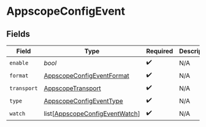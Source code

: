 # AppscopeConfigEvent


## Fields

| Field                                                                             | Type                                                                              | Required                                                                          | Description                                                                       |
| --------------------------------------------------------------------------------- | --------------------------------------------------------------------------------- | --------------------------------------------------------------------------------- | --------------------------------------------------------------------------------- |
| `enable`                                                                          | *bool*                                                                            | :heavy_check_mark:                                                                | N/A                                                                               |
| `format`                                                                          | [AppscopeConfigEventFormat](../../models/shared/appscopeconfigeventformat.md)     | :heavy_check_mark:                                                                | N/A                                                                               |
| `transport`                                                                       | [AppscopeTransport](../../models/shared/appscopetransport.md)                     | :heavy_check_mark:                                                                | N/A                                                                               |
| `type`                                                                            | [AppscopeConfigEventType](../../models/shared/appscopeconfigeventtype.md)         | :heavy_check_mark:                                                                | N/A                                                                               |
| `watch`                                                                           | list[[AppscopeConfigEventWatch](../../models/shared/appscopeconfigeventwatch.md)] | :heavy_check_mark:                                                                | N/A                                                                               |